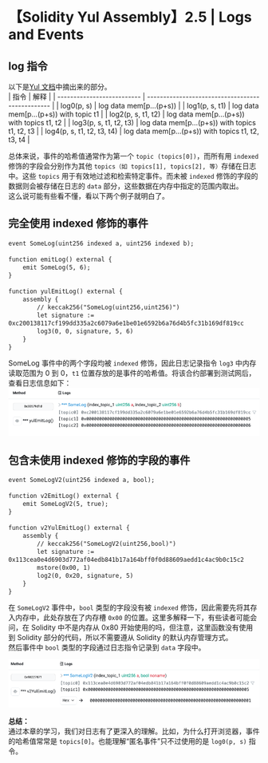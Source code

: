 # 【Solidity Yul Assembly】2.5 | Logs and Events

## log 指令
以下是[Yul 文档](https://docs.soliditylang.org/en/latest/yul.html#evm-dialect)中摘出来的部分。  
|            指令            |                      解释                        | 
| -------------------------- | ------------------------------------------------ |
| log0(p, s)                 | log data mem[p…(p+s))                            |
| log1(p, s, t1)             | log data mem[p…(p+s)) with topic t1              |
| log2(p, s, t1, t2)         | log data mem[p…(p+s)) with topics t1, t2         |
| log3(p, s, t1, t2, t3)     | log data mem[p…(p+s)) with topics t1, t2, t3     |
| log4(p, s, t1, t2, t3, t4) | log data mem[p…(p+s)) with topics t1, t2, t3, t4 |  

总体来说，事件的哈希值通常作为第一个 `topic (topics[0])`，而所有用 `indexed` 修饰的字段会分别作为其他 `topics（如 topics[1], topics[2], 等）`存储在日志中。这些 `topics` 用于有效地过滤和检索特定事件。而未被 `indexed` 修饰的字段的数据则会被存储在日志的 `data` 部分，这些数据在内存中指定的范围内取出。  
这么说可能有些看不懂，看以下两个例子就明白了。

## 完全使用 indexed 修饰的事件
``` solidity
event SomeLog(uint256 indexed a, uint256 indexed b);

function emitLog() external {
    emit SomeLog(5, 6);
}

function yulEmitLog() external {
    assembly {
        // keccak256("SomeLog(uint256,uint256)")
        let signature := 0xc200138117cf199dd335a2c6079a6e1be01e6592b6a76d4b5fc31b169df819cc
        log3(0, 0, signature, 5, 6)
    }
}
```
SomeLog 事件中的两个字段均被 `indexed` 修饰，因此日志记录指令 `log3` 中内存读取范围为 0 到 0，`t1` 位置存放的是事件的哈希值。将该合约部署到测试网后，查看日志信息如下：  
![](/img/yul-2.5/1.png)

## 包含未使用 indexed 修饰的字段的事件
``` solidity
event SomeLogV2(uint256 indexed a, bool);

function v2EmitLog() external {
    emit SomeLogV2(5, true);
}

function v2YulEmitLog() external {
    assembly {
        // keccak256("SomeLogV2(uint256,bool)")
        let signature := 0x113cea0e4d6903d772af04edb841b17a164bff0f0d88609aedd1c4ac9b0c15c2
        mstore(0x00, 1)
        log2(0, 0x20, signature, 5)
    }
}
```
在 `SomeLogV2` 事件中，`bool` 类型的字段没有被 `indexed` 修饰，因此需要先将其存入内存中，此处存放在了内存槽 `0x00` 的位置。这里多解释一下，有些读者可能会问，在 Solidity 中不是内存从 0x80 开始使用的吗，但注意，这里函数没有使用到 Solidity 部分的代码，所以不需要遵从 Solidity 的默认内存管理方式。  
然后事件中 `bool` 类型的字段通过日志指令记录到 `data` 字段中。  

![](/img/yul-2.5/2.png)

**总结：**  
通过本章的学习，我们对日志有了更深入的理解。比如，为什么打开浏览器，事件的哈希值常常是 `topics[0]`。也能理解“匿名事件”只不过使用的是 `log0(p, s)` 指令。